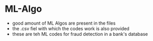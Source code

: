 # ML-Algo
- good amount of ML Algos are present in the files
- the .csv fiel with which the codes work is also provided
- these are teh ML codes for fraud detection in a bank's database
